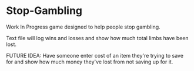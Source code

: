 # Stop-Gambling
Work In Progress game designed to help people stop gambling.

Text file will log wins and losses and show how much total limbs have been lost.

FUTURE IDEA: Have someone enter cost of an item they're trying to save for and show how much money they've lost from not saving up for it.
